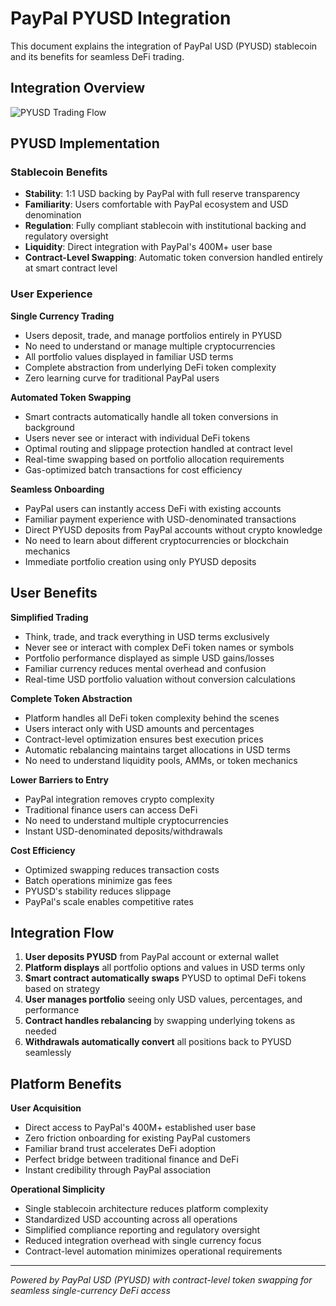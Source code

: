 # PayPal PYUSD Integration

This document explains the integration of PayPal USD (PYUSD) stablecoin and its benefits for seamless DeFi trading.

## Integration Overview

![PYUSD Trading Flow](https://raw.githubusercontent.com/sushilpandeyy/Burp/refs/heads/main/Frontend/public/Screenshot%202025-09-28%20at%2010.29.02%E2%80%AFAM.png)

## PYUSD Implementation

### Stablecoin Benefits
- **Stability**: 1:1 USD backing by PayPal with full reserve transparency
- **Familiarity**: Users comfortable with PayPal ecosystem and USD denomination
- **Regulation**: Fully compliant stablecoin with institutional backing and regulatory oversight
- **Liquidity**: Direct integration with PayPal's 400M+ user base
- **Contract-Level Swapping**: Automatic token conversion handled entirely at smart contract level

### User Experience

**Single Currency Trading**
- Users deposit, trade, and manage portfolios entirely in PYUSD
- No need to understand or manage multiple cryptocurrencies
- All portfolio values displayed in familiar USD terms
- Complete abstraction from underlying DeFi token complexity
- Zero learning curve for traditional PayPal users

**Automated Token Swapping**
- Smart contracts automatically handle all token conversions in background
- Users never see or interact with individual DeFi tokens
- Optimal routing and slippage protection handled at contract level
- Real-time swapping based on portfolio allocation requirements
- Gas-optimized batch transactions for cost efficiency

**Seamless Onboarding**
- PayPal users can instantly access DeFi with existing accounts
- Familiar payment experience with USD-denominated transactions
- Direct PYUSD deposits from PayPal accounts without crypto knowledge
- No need to learn about different cryptocurrencies or blockchain mechanics
- Immediate portfolio creation using only PYUSD deposits


## User Benefits

**Simplified Trading**
- Think, trade, and track everything in USD terms exclusively
- Never see or interact with complex DeFi token names or symbols
- Portfolio performance displayed as simple USD gains/losses
- Familiar currency reduces mental overhead and confusion
- Real-time USD portfolio valuation without conversion calculations

**Complete Token Abstraction**
- Platform handles all DeFi token complexity behind the scenes
- Users interact only with USD amounts and percentages
- Contract-level optimization ensures best execution prices
- Automatic rebalancing maintains target allocations in USD terms
- No need to understand liquidity pools, AMMs, or token mechanics

**Lower Barriers to Entry**
- PayPal integration removes crypto complexity
- Traditional finance users can access DeFi
- No need to understand multiple cryptocurrencies
- Instant USD-denominated deposits/withdrawals

**Cost Efficiency**
- Optimized swapping reduces transaction costs
- Batch operations minimize gas fees
- PYUSD's stability reduces slippage
- PayPal's scale enables competitive rates

## Integration Flow

1. **User deposits PYUSD** from PayPal account or external wallet
2. **Platform displays** all portfolio options and values in USD terms only
3. **Smart contract automatically swaps** PYUSD to optimal DeFi tokens based on strategy
4. **User manages portfolio** seeing only USD values, percentages, and performance
5. **Contract handles rebalancing** by swapping underlying tokens as needed
6. **Withdrawals automatically convert** all positions back to PYUSD seamlessly

## Platform Benefits

**User Acquisition**
- Direct access to PayPal's 400M+ established user base
- Zero friction onboarding for existing PayPal customers
- Familiar brand trust accelerates DeFi adoption
- Perfect bridge between traditional finance and DeFi
- Instant credibility through PayPal association

**Operational Simplicity**
- Single stablecoin architecture reduces platform complexity
- Standardized USD accounting across all operations
- Simplified compliance reporting and regulatory oversight
- Reduced integration overhead with single currency focus
- Contract-level automation minimizes operational requirements

---

*Powered by PayPal USD (PYUSD) with contract-level token swapping for seamless single-currency DeFi access*